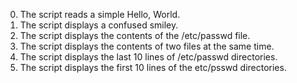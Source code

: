 0. The script reads a simple Hello, World.
1. The script displays a confused smiley.
2. The script displays the contents of the /etc/passwd file.
3. The script displays the contents of two files at the same time.
4. The script displays the last 10 lines of /etc/passwd directories.
5. The script displays the first 10 lines of the etc/psswd directories.
